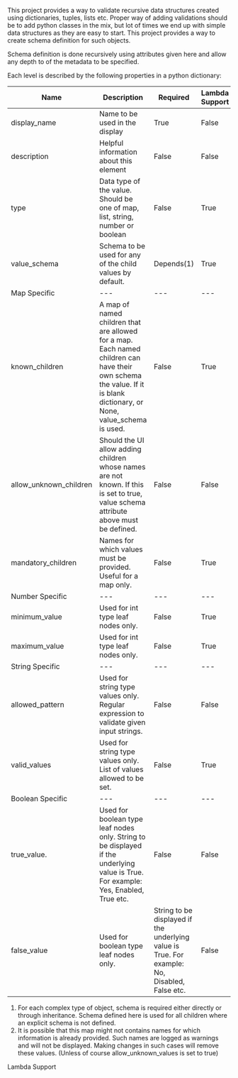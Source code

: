 
This project provides a way to validate recursive data structures created using
dictionaries, tuples, lists etc.  Proper way of adding validations should be
to add python classes in the mix, but lot of times we end up with simple data
structures as they are easy to start.  This project provides a way to create
schema definition for such objects. 

Schema definition is done recursively using attributes given here and allow any depth to of the metadata to be specified.  

Each level is described by the following properties in a python dictionary:

| Name | Description | Required | Lambda Support | Default |
| ---- | ---- | ---- | ---- | ---- |
| display_name | Name to be used in the display | True | False | n/a |
| description | Helpful information about this element | False | False | Blank string |
| type | Data type of the value. Should be one of map, list, string, number or boolean | False | True | n/a |
| value_schema | Schema to be used for any of the child values by default. | Depends(1) | True | n/a |
| Map Specific | --- | --- | --- | --- |
| known_children | A map of named children that are allowed for a map.  Each named children can have their own schema the value. If it is blank dictionary, or None, value_schema is used. | False | True | Blank Map | 
| allow_unknown_children | Should the UI allow adding children whose names are not known.  If this is set to true, value schema attribute above must be defined. | False | False | False |
| mandatory_children | Names for which values must be provided.  Useful for a map only.	| False | True | No Restrictions | 
| Number Specific | --- | --- | --- | --- |
| minimum_value | Used for int type leaf nodes only. | False | True | No Limit |
| maximum_value	| Used for int type leaf nodes only.| False | True | No Limit | 
| String Specific | --- | --- | --- | --- |
| allowed_pattern | Used for string type values only.  Regular expression to validate given input strings. | False | False | No restrictions |
| valid_values | Used for string type values only.  List of values allowed to be set. | False | True | No restrictions | 
| Boolean Specific | --- | --- | --- | --- |
| true_value. | Used for boolean type leaf nodes only.  String to be displayed if the underlying value is True. For example: Yes, Enabled, True etc. | False | False | True | 
| false_value | Used for boolean type leaf nodes only. | String to be displayed if the underlying value is True. For example: No, Disabled, False etc. | False | False | True |


1. For each complex type of object, schema is required either directly or through inheritance.  Schema defined here is used for all children where an explicit schema is not defined.
2. It is possible that this map might not contains names for which information is already provided.  Such names are logged as warnings and will not be displayed.  Making changes in such cases will remove these values.  (Unless of course allow_unknown_values is set to true)

Lambda Support


